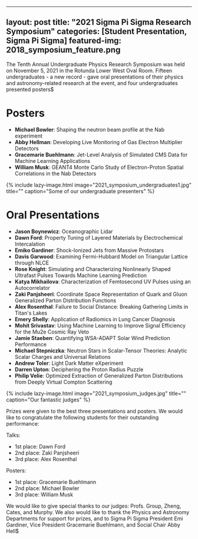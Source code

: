 
---
layout: post
title: "2021 Sigma Pi Sigma Research Symposium"
categories: [Student Presentation, Sigma Pi Sigma]
featured-img: 2018_symposium_feature.png
---

The Tenth Annual Undergraduate Physics Research Symposium was held on November 5, 2021 in the Rotunda Lower West Oval Room. Fifteen undergraduates - a new record - gave oral presentations of their physics and astronomy-related research at the event, and four undergraduates presented posters$

# Posters
- **Michael Bowler**: Shaping the neutron beam profile at the Nab experiment
- **Abby Hellman**: Developing Live Monitoring of Gas Electron Multiplier Detectors
- **Gracemarie Buehlmann**: Jet-Level Analysis of Simulated CMS Data for Machine
Learning Applications
- **William Musk**: GEANT4 Monte Carlo Study of Electron-Proton Spatial Correlations in
the Nab Detectors

{% include lazy-image.html
   image="2021_symposium_undergraduates1.jpg"
   title=""
   caption="Some of our undergraduate presenters"
%}

# Oral Presentations
- **Jason Boynewicz**: Oceanographic Lidar
- **Dawn Ford**: Property Tuning of Layered Materials by Electrochemical Intercalation
- **Emiko Gardiner**:  Shock-Ionized Jets from Massive Protostars
- **Davis Garwood**: Examining Fermi-Hubbard Model on Triangular Lattice through NLCE
- **Rose Knight**: Simulating and Characterizing Nonlinearly Shaped Ultrafast Pulses Towards Machine Learning Prediction
- **Katya Mikhailova**: Characterization of Femtosecond UV Pulses using an Autocorrelator
- **Zaki Panjsheeri**: Coordinate Space Representation of Quark and Gluon Generalized Parton Distribution Functions
- **Alex Rosenthal**: Failure to Social Distance: Breaking Gathering Limits in Titan's Lakes
- **Emery Shelly**: Application of Radiomics in Lung Cancer Diagnosis
- **Mohit Srivastav**: Using Machine Learning to Improve Signal Efficiency for the Mu2e Cosmic Ray Veto
- **Jamie Staeben**: Quantifying WSA-ADAPT Solar Wind Prediction Performance
- **Michael Stepniczka**: Neutron Stars in Scalar-Tensor Theories: Analytic Scalar Charges and Universal Relations
- **Andrew Toler**: Light Dark Matter eXperiment
- **Darren Upton**: Deciphering the Proton Radius Puzzle
- **Philip Velie**: Optimized Extraction of Generalized Parton Distributions from Deeply Virtual Compton Scattering


{% include lazy-image.html
   image="2021_symposium_judges.jpg"
   title=""
   caption="Our fantastic judges"
%}

Prizes were given to the best three presentations and posters. We would like to congratulate the following students for their outstanding performance:

Talks:
- 1st place: Dawn Ford
- 2nd place: Zaki Panjsheeri
- 3rd place: Alex Rosenthal

Posters:
- 1st place: Gracemarie Buehlmann
- 2nd place: Michael Bowler
- 3rd place: William Musk

We would like to give special thanks to our judges: Profs. Group, Zheng, Cates, and Murphy. We also would like to thank the Physics and Astronomy Departments for support for prizes, and to Sigma Pi Sigma President Emi Gardiner, Vice President Gracemarie Buehlmann, and Social Chair Abby Hell$


